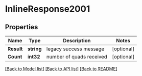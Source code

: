 # InlineResponse2001

## Properties

Name | Type | Description | Notes
------------ | ------------- | ------------- | -------------
**Result** | **string** | legacy success message | [optional] 
**Count** | **int32** | number of quads received | [optional] 

[[Back to Model list]](../README.md#documentation-for-models) [[Back to API list]](../README.md#documentation-for-api-endpoints) [[Back to README]](../README.md)


